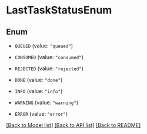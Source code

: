# LastTaskStatusEnum

## Enum


* `QUEUED` (value: `"queued"`)

* `CONSUMED` (value: `"consumed"`)

* `REJECTED` (value: `"rejected"`)

* `DONE` (value: `"done"`)

* `INFO` (value: `"info"`)

* `WARNING` (value: `"warning"`)

* `ERROR` (value: `"error"`)


[[Back to Model list]](../README.md#documentation-for-models) [[Back to API list]](../README.md#documentation-for-api-endpoints) [[Back to README]](../README.md)


